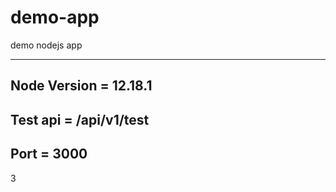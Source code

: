 # demo-app
demo nodejs app

---------------------------

Node Version = 12.18.1
----------------------

Test api =  /api/v1/test
------------------------

Port = 3000
------------

3
